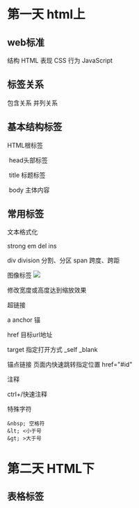 # 第一天 html上

## web标准

结构 HTML 表现 CSS 行为 JavaScript

## 标签关系

包含关系 并列关系

## 基本结构标签

HTML根标签

​	head头部标签

​		title 标题标签

​	body 主体内容

## 常用标签 

文本格式化

strong em del ins

div division 分割、分区 span 跨度、跨距

图像标签 <img src="图像URL" />

修改宽度或高度达到缩放效果

超链接

a anchor 锚

href 目标url地址

target 指定打开方式 _self  _blank

锚点链接 页面内快速跳转指定位置 href="#id" 

注释 <!--hehe-->

ctrl+/快速注释

特殊字符

```
&nbsp; 空格符
&lt; <小于号
&gt; >大于号
```

# 第二天 HTML下

## 表格标签

 





















